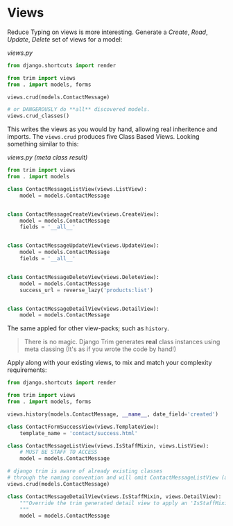 # Views

Reduce Typing on views is more interesting. Generate a _Create_, _Read_, _Update_, _Delete_ set of views for a model:

_views.py_

```py
from django.shortcuts import render

from trim import views
from . import models, forms

views.crud(models.ContactMessage)

# or DANGEROUSLY do **all** discovered models.
views.crud_classes()
```

This writes the views as you would by hand, allowing real inheritence and imports. The `views.crud` produces five Class Based Views. Looking something similar to this:

_views.py (meta class result)_

```py
from trim import views
from . import models

class ContactMessageListView(views.ListView):
    model = models.ContactMessage


class ContactMessageCreateView(views.CreateView):
    model = models.ContactMessage
    fields = '__all__'


class ContactMessageUpdateView(views.UpdateView):
    model = models.ContactMessage
    fields = '__all__'


class ContactMessageDeleteView(views.DeleteView):
    model = models.ContactMessage
    success_url = reverse_lazy('products:list')


class ContactMessageDetailView(views.DetailView):
    model = models.ContactMessage
```

The same appled for other view-packs; such as `history`.

> There is no magic. Django Trim generates **real** class instances using meta classing (It's as if you wrote the code by hand!)

Apply along with your existing views, to mix and match your complexity requirements:

```py
from django.shortcuts import render

from trim import views
from . import models, forms

views.history(models.ContactMessage, __name__, date_field='created')

class ContactFormSuccessView(views.TemplateView):
    template_name = 'contact/success.html'

class ContactMessageListView(views.IsStaffMixin, views.ListView):
    # MUST BE STAFF TO ACCESS
    model = models.ContactMessage

# django trim is aware of already existing classes
# through the naming convention and will omit ContactMessageListView (above)
views.crud(models.ContactMessage)

class ContactMessageDetailView(views.IsStaffMixin, views.DetailView):
    """Override the trim generated detail view to apply an 'IsStaffMixin'
    """
    model = models.ContactMessage
```

